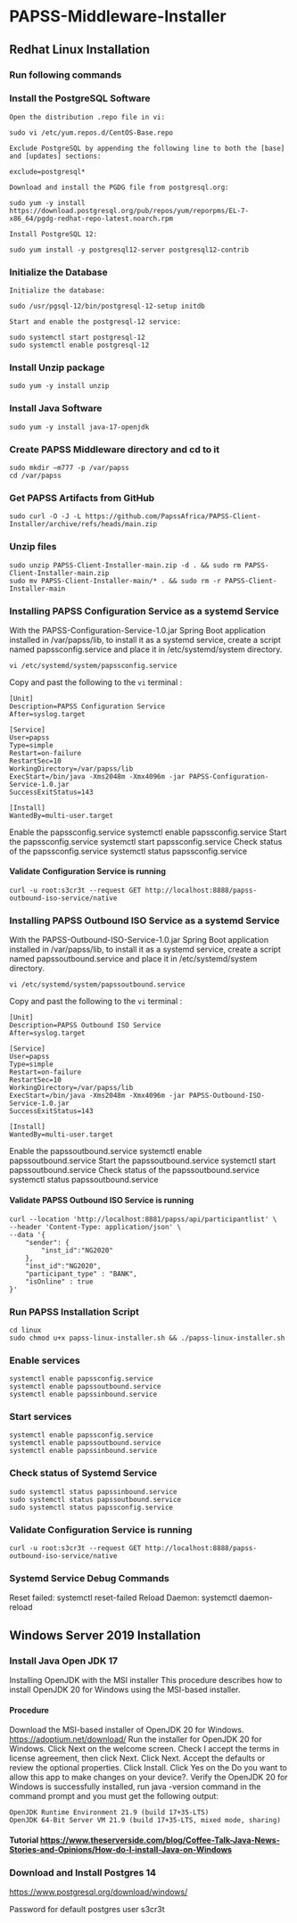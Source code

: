 # PAPSS-Middleware-Installer

## Redhat Linux Installation

### Run following commands


### Install the PostgreSQL Software

    Open the distribution .repo file in vi:

    sudo vi /etc/yum.repos.d/CentOS-Base.repo

    Exclude PostgreSQL by appending the following line to both the [base] and [updates] sections:

    exclude=postgresql*

    Download and install the PGDG file from postgresql.org:

    sudo yum -y install https://download.postgresql.org/pub/repos/yum/reporpms/EL-7-x86_64/pgdg-redhat-repo-latest.noarch.rpm

    Install PostgreSQL 12:

    sudo yum install -y postgresql12-server postgresql12-contrib


### Initialize the Database

    Initialize the database:

    sudo /usr/pgsql-12/bin/postgresql-12-setup initdb

    Start and enable the postgresql-12 service:

    sudo systemctl start postgresql-12
    sudo systemctl enable postgresql-12


[//]: # (### Connect as the Default User)

[//]: # ()
[//]: # (    Change to the postgres user and launch psql:)

[//]: # ()
[//]: # (    sudo su - postgres)

[//]: # (    $ psql)

### Install Unzip package
    sudo yum -y install unzip

### Install Java Software
    sudo yum -y install java-17-openjdk

### Create PAPSS Middleware directory and cd to it
    sudo mkdir –m777 -p /var/papss
    cd /var/papss



### Get PAPSS Artifacts from GitHub
    sudo curl -O -J -L https://github.com/PapssAfrica/PAPSS-Client-Installer/archive/refs/heads/main.zip

### Unzip files
    sudo unzip PAPSS-Client-Installer-main.zip -d . && sudo rm PAPSS-Client-Installer-main.zip
    sudo mv PAPSS-Client-Installer-main/* . && sudo rm -r PAPSS-Client-Installer-main

### Installing PAPSS Configuration Service as a systemd Service
With the PAPSS-Configuration-Service-1.0.jar Spring Boot application installed in /var/papss/lib, to install it as a systemd service, create a script named papssconfig.service and place it in /etc/systemd/system directory.

    vi /etc/systemd/system/papssconfig.service

Copy and past the following to the `vi` terminal :

    [Unit]
    Description=PAPSS Configuration Service
    After=syslog.target
    
    [Service]
    User=papss
    Type=simple
    Restart=on-failure
    RestartSec=10
    WorkingDirectory=/var/papss/lib
    ExecStart=/bin/java -Xms2048m -Xmx4096m -jar PAPSS-Configuration-Service-1.0.jar
    SuccessExitStatus=143
    
    [Install]
    WantedBy=multi-user.target

Enable the papssconfig.service
    systemctl enable papssconfig.service
Start the papssconfig.service
    systemctl start papssconfig.service
Check status of the papssconfig.service
    systemctl status papssconfig.service

#### Validate Configuration Service is running
    curl -u root:s3cr3t --request GET http://localhost:8888/papss-outbound-iso-service/native

### Installing PAPSS Outbound ISO Service as a systemd Service
With the PAPSS-Outbound-ISO-Service-1.0.jar Spring Boot application installed in /var/papss/lib, to install it as a systemd service, create a script named papssoutbound.service and place it in /etc/systemd/system directory.

    vi /etc/systemd/system/papssoutbound.service

Copy and past the following to the `vi` terminal :

    [Unit]
    Description=PAPSS Outbound ISO Service
    After=syslog.target
    
    [Service]
    User=papss
    Type=simple
    Restart=on-failure
    RestartSec=10
    WorkingDirectory=/var/papss/lib
    ExecStart=/bin/java -Xms2048m -Xmx4096m -jar PAPSS-Outbound-ISO-Service-1.0.jar
    SuccessExitStatus=143
    
    [Install]
    WantedBy=multi-user.target
    
Enable the papssoutbound.service
    systemctl enable papssoutbound.service
Start the papssoutbound.service
    systemctl start papssoutbound.service
Check status of the papssoutbound.service
    systemctl status papssoutbound.service

#### Validate PAPSS Outbound ISO Service is running
    curl --location 'http://localhost:8881/papss/api/participantlist' \
    --header 'Content-Type: application/json' \
    --data '{
        "sender": {
            "inst_id":"NG2020"
        },
        "inst_id":"NG2020",
        "participant_type" : "BANK",
        "isOnline" : true
    }'





### Run PAPSS Installation Script
    cd linux
    sudo chmod u+x papss-linux-installer.sh && ./papss-linux-installer.sh    

### Enable services
    systemctl enable papssconfig.service
    systemctl enable papssoutbound.service
    systemctl enable papssinbound.service

### Start services
    systemctl enable papssconfig.service
    systemctl enable papssoutbound.service
    systemctl enable papssinbound.service


### Check status of Systemd Service
    sudo systemctl status papssinbound.service
    sudo systemctl status papssoutbound.service
    sudo systemctl status papssconfig.service

### Validate Configuration Service is running
    curl -u root:s3cr3t --request GET http://localhost:8888/papss-outbound-iso-service/native


### Systemd Service Debug Commands

Reset failed:
    systemctl reset-failed
Reload Daemon:
    systemctl daemon-reload


## Windows Server 2019 Installation

### Install Java Open JDK 17
Installing OpenJDK with the MSI installer
This procedure describes how to install OpenJDK 20 for Windows using the MSI-based installer.

#### Procedure

Download the MSI-based installer of OpenJDK 20 for Windows. https://adoptium.net/download/
Run the installer for OpenJDK 20 for Windows.
Click Next on the welcome screen.
Check I accept the terms in license agreement, then click Next.
Click Next.
Accept the defaults or review the optional properties.
Click Install.
Click Yes on the Do you want to allow this app to make changes on your device?.
Verify the OpenJDK 20 for Windows is successfully installed, run java -version command in the command prompt and you must get the following output:

```openjdk version "17" 2021-09-14 LTS
OpenJDK Runtime Environment 21.9 (build 17+35-LTS)
OpenJDK 64-Bit Server VM 21.9 (build 17+35-LTS, mixed mode, sharing)
``` 
#### Tutorial https://www.theserverside.com/blog/Coffee-Talk-Java-News-Stories-and-Opinions/How-do-I-install-Java-on-Windows

### Download and Install Postgres 14

https://www.postgresql.org/download/windows/

Password for default postgres user s3cr3t


